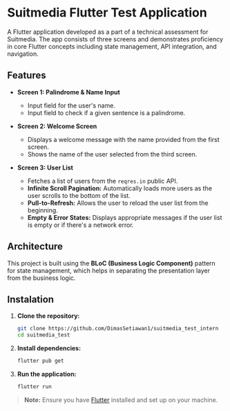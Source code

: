 # Suitmedia Flutter Test Application

A Flutter application developed as a part of a technical assessment for Suitmedia. The app consists of three screens and demonstrates proficiency in core Flutter concepts including state management, API integration, and navigation.

## Features

-   **Screen 1: Palindrome & Name Input**
    -   Input field for the user's name.
    -   Input field to check if a given sentence is a palindrome.

-   **Screen 2: Welcome Screen**
    -   Displays a welcome message with the name provided from the first screen.
    -   Shows the name of the user selected from the third screen.

-   **Screen 3: User List**
    -   Fetches a list of users from the `reqres.in` public API.
    -   **Infinite Scroll Pagination:** Automatically loads more users as the user scrolls to the bottom of the list.
    -   **Pull-to-Refresh:** Allows the user to reload the user list from the beginning.
    -   **Empty & Error States:** Displays appropriate messages if the user list is empty or if there's a network error.

## Architecture

This project is built using the **BLoC (Business Logic Component)** pattern for state management, which helps in separating the presentation layer from the business logic.

## Instalation

1. **Clone the repository:**
    ```bash
    git clone https://github.com/DimasSetiawan1/suitmedia_test_intern
    cd suitmedia_test
    ```

2. **Install dependencies:**
    ```bash
    flutter pub get
    ```

3. **Run the application:**
    ```bash
    flutter run
    ```

> **Note:** Ensure you have [Flutter](https://docs.flutter.dev/get-started/install) installed and set up on your machine.
